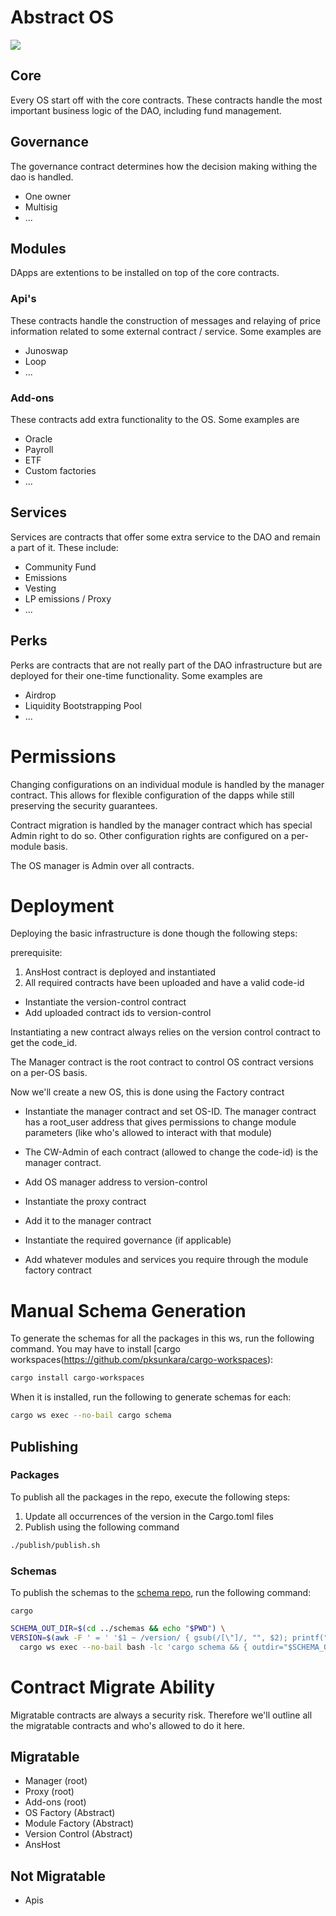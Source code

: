 # Abstract OS 

<a href="https://codecov.io/gh/Abstract-OS/contracts" > 
 <img src="https://codecov.io/gh/Abstract-OS/contracts/branch/main/graph/badge.svg?token=FOIDUFYSCY"/> 
 </a>

<!-- ![alt text](https://github.com/Abstract-OS/contracts/blob/main/architecture.png?raw=true) -->
## Core
Every OS start off with the core contracts. These contracts handle the most important business logic of the DAO, including fund management.

## Governance
The governance contract determines how the decision making withing the dao is handled.
- One owner
- Multisig
- ...

## Modules
DApps are extentions to be installed on top of the core contracts.
### Api's
These contracts handle the construction of messages and relaying of price information related to some external contract / service. Some examples are
- Junoswap
- Loop
- ...

### Add-ons
These contracts add extra functionality to the OS. Some examples are
- Oracle
- Payroll
- ETF
- Custom factories
- ...

## Services
Services are contracts that offer some extra service to the DAO and remain a part of it. These include:
- Community Fund
- Emissions
- Vesting
- LP emissions / Proxy
- ...

## Perks
Perks are contracts that are not really part of the DAO infrastructure but are deployed for their one-time functionality. Some examples are
- Airdrop
- Liquidity Bootstrapping Pool
- ...

# Permissions
Changing configurations on an individual module is handled by the manager contract. This allows for flexible configuration of the dapps while still preserving the security guarantees.

Contract migration is handled by the manager contract which has special Admin right to do so. Other configuration rights are configured on a per-module basis.

The OS manager is Admin over all contracts.

# Deployment
Deploying the basic infrastructure is done though the following steps:

prerequisite:
1. AnsHost contract is deployed and instantiated
2. All required contracts have been uploaded and have a valid code-id

- Instantiate the version-control contract
- Add uploaded contract ids to version-control

Instantiating a new contract always relies on the version control contract to get the code_id.

The Manager contract is the root contract to control OS contract versions on a per-OS basis.

Now we'll create a new OS, this is done using the Factory contract

- Instantiate the manager contract and set OS-ID. The manager contract has a root_user address that gives permissions to change module parameters (like who's allowed to interact with that module)
- The CW-Admin of each contract (allowed to change the code-id) is the manager contract.

- Add OS manager address to version-control
- Instantiate the proxy contract
- Add it to the manager contract
- Instantiate the required governance (if applicable)
- Add whatever modules and services you require through the module factory contract

# Manual Schema Generation

To generate the schemas for all the packages in this ws, run the following command. You may have to install [cargo
workspaces(https://github.com/pksunkara/cargo-workspaces):

```bash
cargo install cargo-workspaces
```

When it is installed, run the following to generate schemas for each:

```bash
cargo ws exec --no-bail cargo schema
```

## Publishing

### Packages

To publish all the packages in the repo, execute the following steps:

1. Update all occurrences of the version in the Cargo.toml files
2. Publish using the following command

```bash
./publish/publish.sh
```

### Schemas

To publish the schemas to the [schema repo](https://github.com/Abstract-OS/schemas), run the following command:

```shell
cargo 
```

```bash
SCHEMA_OUT_DIR=$(cd ../schemas && echo "$PWD") \
VERSION=$(awk -F ' = ' '$1 ~ /version/ { gsub(/[\"]/, "", $2); printf("%s",$2) }' Cargo.toml) \
  cargo ws exec --no-bail bash -lc 'cargo schema && { outdir="$SCHEMA_OUT_DIR/abstract/${PWD##*/}/$VERSION"; echo $outdir; mkdir -p "$outdir"; cp -a "schema/." "$outdir"; }'
```

# Contract Migrate Ability

Migratable contracts are always a security risk. Therefore we'll outline all the migratable contracts and who's allowed
to do it here.

## Migratable

- Manager (root)
- Proxy (root)
- Add-ons (root)
- OS Factory (Abstract)
- Module Factory (Abstract)
- Version Control (Abstract)
- AnsHost

## Not Migratable

- Apis
